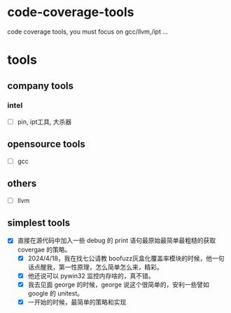 # code-coverage-tools
code coverage tools, you must focus on gcc/llvm,/ipt ...
# tools
## company tools
### intel
- [ ] pin, ipt工具, 大杀器
## opensource tools
- [ ] gcc
## others
- [ ] llvm
## simplest tools
- [x] 直接在源代码中加入一些 debug 的 print 语句最原始最简单最粗糙的获取 covergae 的策略。
  - [x] 2024/4/18，我在找七公请教 boofuzz灰盒化覆盖率模块的时候，他一句话点醒我，第一性原理，怎么简单怎么来，精彩。
  - [x] 他还说可以 pywin32 监控内存啥的，真不错。
  - [x] 我去见面 george 的时候，george 说这个很简单的，安利一些譬如 google 的 unitest。
  - [x] 一开始的时候，最简单的策略和实现     
